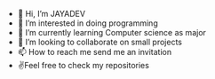 - 👋 Hi, I’m JAYADEV
- 👀 I’m interested in doing programming
- 🌱 I’m currently learning Computer science as major
- 💞️ I’m looking to collaborate on small projects
- 📫 How to reach me send me an invitation
- ✌️Feel free to check my repositories

<!---
FLASH2332/FLASH2332 is a ✨ special ✨ repository because its `README.md` (this file) appears on your GitHub profile.
You can click the Preview link to take a look at your changes.
--->
